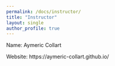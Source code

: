 ```yaml
---
permalink: /docs/instructor/
title: "Instructor"
layout: single
author_profile: true
---
```


<p>Name: Aymeric Collart</p>
<p>Website: https://aymeric-collart.github.io/</p>
